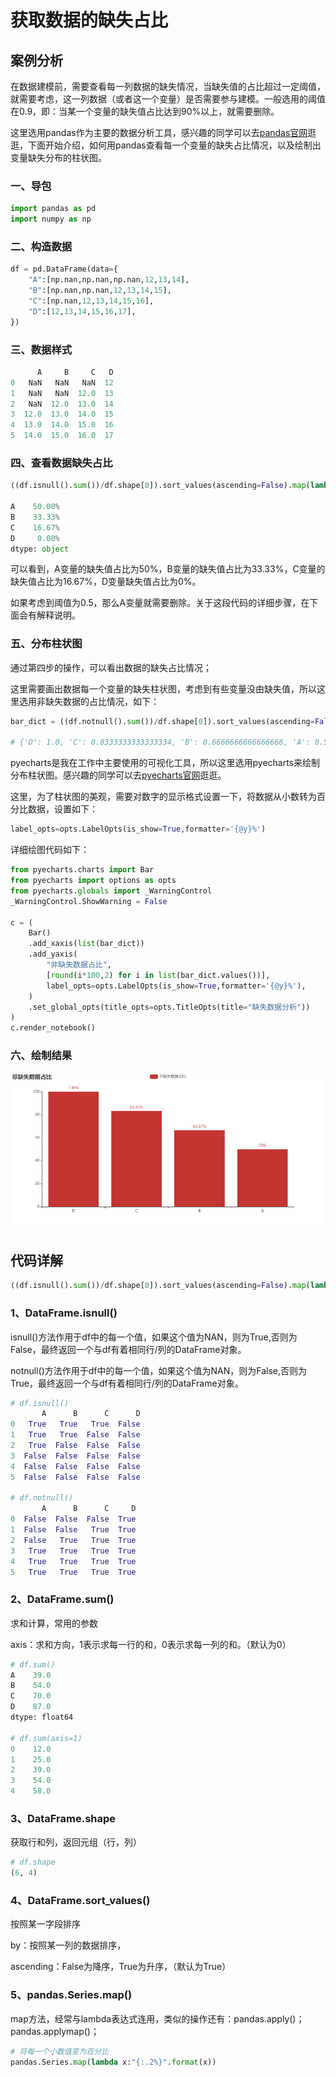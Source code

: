 # 获取数据的缺失占比

## 案例分析

在数据建模前，需要查看每一列数据的缺失情况，当缺失值的占比超过一定阈值，就需要考虑，这一列数据（或者这一个变量）是否需要参与建模。一般选用的阈值在0.9，即：当某一个变量的缺失值占比达到90%以上，就需要删除。

这里选用pandas作为主要的数据分析工具，感兴趣的同学可以去[pandas官网](https://pandas.pydata.org/docs/user_guide/10min.html)逛逛，下面开始介绍，如何用pandas查看每一个变量的缺失占比情况，以及绘制出变量缺失分布的柱状图。

### 一、导包

```python
import pandas as pd
import numpy as np
```

### 二、构造数据

```python
df = pd.DataFrame(data={
    "A":[np.nan,np.nan,np.nan,12,13,14],
    "B":[np.nan,np.nan,12,13,14,15],
    "C":[np.nan,12,13,14,15,16],
    "D":[12,13,14,15,16,17],
})
```

### 三、数据样式

```python
      A     B     C   D
0   NaN   NaN   NaN  12
1   NaN   NaN  12.0  13
2   NaN  12.0  13.0  14
3  12.0  13.0  14.0  15
4  13.0  14.0  15.0  16
5  14.0  15.0  16.0  17
```

### 四、查看数据缺失占比

```python
((df.isnull().sum())/df.shape[0]).sort_values(ascending=False).map(lambda x:"{:.2%}".format(x))

A    50.00%
B    33.33%
C    16.67%
D     0.00%
dtype: object
```

可以看到，A变量的缺失值占比为50%，B变量的缺失值占比为33.33%，C变量的缺失值占比为16.67%，D变量缺失值占比为0%。

如果考虑到阈值为0.5，那么A变量就需要删除。关于这段代码的详细步骤，在下面会有解释说明。

### 五、分布柱状图

通过第四步的操作，可以看出数据的缺失占比情况；

这里需要画出数据每一个变量的缺失柱状图，考虑到有些变量没由缺失值，所以这里选用非缺失数据的占比情况，如下：

```python
bar_dict = ((df.notnull().sum())/df.shape[0]).sort_values(ascending=False).to_dict()

# {'D': 1.0, 'C': 0.8333333333333334, 'B': 0.6666666666666666, 'A': 0.5}
```

pyecharts是我在工作中主要使用的可视化工具，所以这里选用pyecharts来绘制分布柱状图。感兴趣的同学可以去[pyecharts官网](https://gallery.pyecharts.org/#/README)逛逛。

这里，为了柱状图的美观，需要对数字的显示格式设置一下，将数据从小数转为百分比数据，设置如下：

```python
label_opts=opts.LabelOpts(is_show=True,formatter='{@y}%')
```

详细绘图代码如下：

```python
from pyecharts.charts import Bar
from pyecharts import options as opts
from pyecharts.globals import _WarningControl
_WarningControl.ShowWarning = False

c = (
    Bar()
    .add_xaxis(list(bar_dict))
    .add_yaxis(
        "非缺失数据占比",
        [round(i*100,2) for i in list(bar_dict.values())],
        label_opts=opts.LabelOpts(is_show=True,formatter='{@y}%'),
    )
    .set_global_opts(title_opts=opts.TitleOpts(title="缺失数据分析"))
)
c.render_notebook()
```

### 六、绘制结果

![缺失数据分析](./images/缺失数据/缺失数据分析.png)

## 代码详解

```python
((df.isnull().sum())/df.shape[0]).sort_values(ascending=False).map(lambda x:"{:.2%}".format(x))
```

### 1、DataFrame.isnull()

isnull()方法作用于df中的每一个值，如果这个值为NAN，则为True,否则为False，最终返回一个与df有着相同行/列的DataFrame对象。

notnull()方法作用于df中的每一个值，如果这个值为NAN，则为False,否则为True，最终返回一个与df有着相同行/列的DataFrame对象。

```python
# df.isnull()
	   A      B      C      D
0   True   True   True  False
1   True   True  False  False
2   True  False  False  False
3  False  False  False  False
4  False  False  False  False
5  False  False  False  False

# df.notnull()
       A      B      C     D
0  False  False  False  True
1  False  False   True  True
2  False   True   True  True
3   True   True   True  True
4   True   True   True  True
5   True   True   True  True
```

### 2、DataFrame.sum()

求和计算，常用的参数

axis：求和方向，1表示求每一行的和，0表示求每一列的和。（默认为0）

```python
# df.sum()
A    39.0
B    54.0
C    70.0
D    87.0
dtype: float64

# df.sum(axis=1)
0    12.0
1    25.0
2    39.0
3    54.0
4    58.0
```

### 3、DataFrame.shape

获取行和列，返回元组（行，列）

```python
# df.shape
(6, 4)
```

### 4、DataFrame.sort_values()

按照某一字段排序

by：按照某一列的数据排序，

ascending：False为降序，True为升序，（默认为True）

### 5、pandas.Series.map()

map方法，经常与lambda表达式连用，类似的操作还有：pandas.apply()；pandas.applymap()；

```python
# 将每一个小数值变为百分比
pandas.Series.map(lambda x:"{:.2%}".format(x))
```

